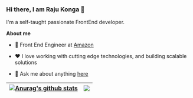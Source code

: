 ### Hi there, I am Raju Konga 👋

I'm a self-taught passionate FrontEnd developer.

**About me**

- 💼 Front End Engineer at [Amazon](https://amazon.ca)

- ❤️ I love working with cutting edge technologies, and building scalable solutions

- 💬 Ask me about anything [here](https://github.com/kongaraju/kongaraju/issues)


<!--
**kongaraju/kongaraju** is a ✨ _special_ ✨ repository because its `README.md` (this file) appears on your GitHub profile.

Here are some ideas to get you started:

- 🔭 I’m currently working on ...
- 🌱 I’m currently learning ...
- 👯 I’m looking to collaborate on ...
- 🤔 I’m looking for help with ...
- 💬 Ask me about ...
- 📫 How to reach me: ...
- 😄 Pronouns: ...
- ⚡ Fun fact: ...
-->
| <a href="https://github.com/anuraghazra/github-readme-stats"><img align="center" src="https://github-readme-stats.vercel.app/api?username=kongaraju&show_icons=true&include_all_commits=true&theme=buefy&hide_border=true" alt="Anurag's github stats" /></a> | <a href="https://github.com/anuraghazra/github-readme-stats"><img align="center" src="https://github-readme-stats.vercel.app/api/top-langs/?username=kongaraju&layout=compact&theme=buefy&hide_border=true" /></a> |
| ------------- | ------------- |
